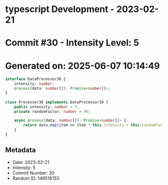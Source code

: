 ﻿# typescript Development - 2023-02-21
# Commit #30 - Intensity Level: 5
# Generated on: 2025-06-07 10:14:49
```typescript
interface DataProcessor30 {
    intensity: number;
    process(data: number[]): Promise<number[]>;
}

class Processor30 implements DataProcessor30 {
    public intensity: number = 5;
    private randomFactor: number = 90;

    async process(data: number[]): Promise<number[]> {
        return data.map(item => item * this.intensity + this.randomFactor);
    }
}
```
## Metadata
- Date: 2023-02-21
- Intensity: 5
- Commit Number: 30
- Random ID: 148516153
